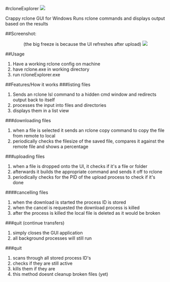 #rcloneExplorer ![](http://i.imgur.com/T4We4ZK.png) 

Crappy rclone GUI for Windows
Runs rclone commands and displays output based on the results

##Screenshot:
<p align="center">
  (the big freeze is because the UI refreshes after upload)
  <img src="https://i.imgur.com/eubVkGw.gif"/>
</p>

##Usage
1. Have a working rclone config on machine
2. have rclone.exe in working directory
3. run rcloneExplorer.exe

##Features/How it works
###listing files
1. Sends an rclone lsl command to a hidden cmd window and redirects output back to itself
2. processes the input into files and directories
3. displays them in a list view

###downloading files
1. when a file is selected it sends an rclone copy command to copy the file from remote to local
2. periodically checks the filesize of the saved file, compares it against the remote file and shows a percentage

###uploading files
1. when a file is dropped onto the UI, it checks if it's a file or folder
2. afterwards it builds the appropriate command and sends it off to rclone
2. periodically checks for the PID of the upload process to check if it's done

####cancelling files
1. when the download is started the process ID is stored
2. when the cancel is requested the download process is killed
3. after the process is killed the local file is deleted as it would be broken

###quit (continue transfers)
1. simply closes the GUI application
2. all background processes will still run

###quit
1. scans through all stored process ID's
2. checks if they are still active
3. kills them if they are
4. this method doesnt cleanup broken files (yet)
